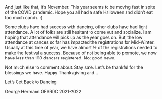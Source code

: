 And just like that, it’s November. This year seems to be moving fast in spite of the COVID pandemic. Hope you all had a safe Halloween and didn’t eat too much candy. :)

Some clubs have had success with dancing, other clubs have had light attendance. A lot of folks are still hesitant to come out and socialize.  I am hoping that attendance will pick up as the year goes on. But, the low attendance at dances so far has impacted the registrations for Mid-Winter. Usually at this time of year, we have almost ½ of the registrations needed to make the festival a success.  Because of not being able to promote, we now have less than 100 dancers registered. Not good news. 

Not much else to comment about. Stay safe.  Let’s be thankful for the blessings we have. Happy Thanksgiving and…

Let’s Get Back to Dancing

George Hermann
OFSRDC 2021-2022
